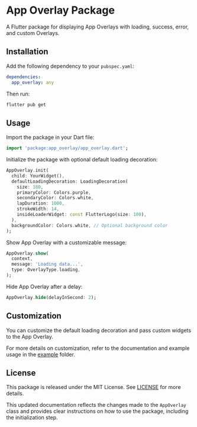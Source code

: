 # App Overlay Package

A Flutter package for displaying App Overlays with loading, success, error, and custom Overlays.

## Installation

Add the following dependency to your `pubspec.yaml`:

```yaml
dependencies:
  app_overlay: any
```

Then run:

```bash
flutter pub get
```

## Usage

Import the package in your Dart file:

```dart
import 'package:app_overlay/app_overlay.dart';
```

Initialize the package with optional default loading decoration:

```dart
AppOverlay.init(
  child: YourWidget(),
  defaultLoadingDecoration: LoadingDecoration(
    size: 180,
    primaryColor: Colors.purple,
    secondaryColor: Colors.white,
    lapDuration: 1000,
    strokeWidth: 14,
    insideLoaderWidget: const FlutterLogo(size: 100),
  ),
  backgroundColor: Colors.white, // Optional background color
);
```

Show App Overlay with a customizable message:

```dart
AppOverlay.show(
  context,
  message: 'Loading data...',
  type: OverlayType.loading,
);
```

Hide App Overlay after a delay:

```dart
AppOverlay.hide(delayInSecond: 2);
```

## Customization

You can customize the default loading decoration and pass custom widgets to the App Overlay.

For more details on customization, refer to the documentation and example usage in the [example](example) folder.

## License

This package is released under the MIT License. See [LICENSE](LICENSE) for more details.

This updated documentation reflects the changes made to the `AppOverlay` class and provides clear instructions on how to use the package, including the initialization step.

